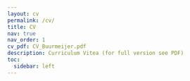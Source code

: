 ```yaml
---
layout: cv
permalink: /cv/
title: CV
nav: true
nav_order: 1
cv_pdf: CV_Buurmeijer.pdf
description: Curriculum Vitea (for full version see PDF)
toc:
  sidebar: left
---
```

